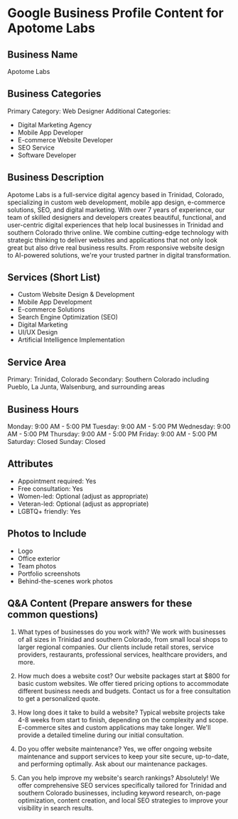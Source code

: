 # Google Business Profile Content for Apotome Labs

## Business Name
Apotome Labs

## Business Categories
Primary Category: Web Designer
Additional Categories:
- Digital Marketing Agency
- Mobile App Developer
- E-commerce Website Developer
- SEO Service
- Software Developer

## Business Description
Apotome Labs is a full-service digital agency based in Trinidad, Colorado, specializing in custom web development, mobile app design, e-commerce solutions, SEO, and digital marketing. With over 7 years of experience, our team of skilled designers and developers creates beautiful, functional, and user-centric digital experiences that help local businesses in Trinidad and southern Colorado thrive online. We combine cutting-edge technology with strategic thinking to deliver websites and applications that not only look great but also drive real business results. From responsive website design to AI-powered solutions, we're your trusted partner in digital transformation.

## Services (Short List)
- Custom Website Design & Development
- Mobile App Development
- E-commerce Solutions
- Search Engine Optimization (SEO)
- Digital Marketing
- UI/UX Design
- Artificial Intelligence Implementation

## Service Area
Primary: Trinidad, Colorado
Secondary: Southern Colorado including Pueblo, La Junta, Walsenburg, and surrounding areas

## Business Hours
Monday: 9:00 AM - 5:00 PM
Tuesday: 9:00 AM - 5:00 PM
Wednesday: 9:00 AM - 5:00 PM
Thursday: 9:00 AM - 5:00 PM
Friday: 9:00 AM - 5:00 PM
Saturday: Closed
Sunday: Closed

## Attributes
- Appointment required: Yes
- Free consultation: Yes
- Women-led: Optional (adjust as appropriate)
- Veteran-led: Optional (adjust as appropriate)
- LGBTQ+ friendly: Yes

## Photos to Include
- Logo
- Office exterior
- Team photos
- Portfolio screenshots
- Behind-the-scenes work photos

## Q&A Content (Prepare answers for these common questions)
1. What types of businesses do you work with?
   We work with businesses of all sizes in Trinidad and southern Colorado, from small local shops to larger regional companies. Our clients include retail stores, service providers, restaurants, professional services, healthcare providers, and more.

2. How much does a website cost?
   Our website packages start at $800 for basic custom websites. We offer tiered pricing options to accommodate different business needs and budgets. Contact us for a free consultation to get a personalized quote.

3. How long does it take to build a website?
   Typical website projects take 4-8 weeks from start to finish, depending on the complexity and scope. E-commerce sites and custom applications may take longer. We'll provide a detailed timeline during our initial consultation.

4. Do you offer website maintenance?
   Yes, we offer ongoing website maintenance and support services to keep your site secure, up-to-date, and performing optimally. Ask about our maintenance packages.

5. Can you help improve my website's search rankings?
   Absolutely! We offer comprehensive SEO services specifically tailored for Trinidad and southern Colorado businesses, including keyword research, on-page optimization, content creation, and local SEO strategies to improve your visibility in search results.